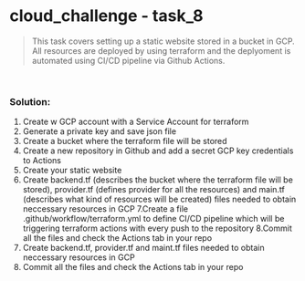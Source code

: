 # cloud_challenge - task_8

> This task covers setting up a static website stored in a bucket in GCP. All resources are deployed by using terraform and the deplyoment is automated using CI/CD pipeline via Github Actions.

<br>


### Solution:

1. Create w GCP account with a Service Account for terraform
2. Generate a private key and save json file
3. Create a bucket where the terraform file will be stored
4. Create a new repository in Github and add a secret GCP key credentials to Actions
5. Create your static website
6. Create backend.tf (describes the bucket where the terraform file will be stored), provider.tf (defines provider for all the resources) and main.tf (describes what kind of resources will be created) files needed to obtain neccessary resources in GCP
7.Create a file .github/workflow/terraform.yml to define CI/CD pipeline which will be triggering terraform actions with every push to the repository
8.Commit all the files and check the Actions tab in your repo
9. Create backend.tf, provider.tf and maint.tf files needed to obtain neccessary resources in GCP
10. Commit all the files and check the Actions tab in your repo
